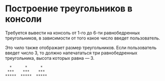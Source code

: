 Построение треугольников в консоли
=================================

Требуется вывести на консоль от 1-го до 6-ти равнобедренных треугольников, в зависимости от того какое число введет пользователь.

Это чило также отображает размер треугольников. Если пользователь введет число 3, то должно напечататься три равнобедренных треугольника, высота которых равна — 3.


      *      *      *                     
     ***    ***    ***           
    *****  *****  *****         
